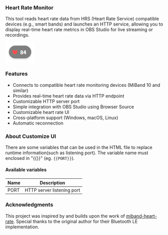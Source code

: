 ### Heart Rate Monitor

This tool reads heart rate data from HRS (Heart Rate Service) compatible
devices (e.g., smart bands) and launches an HTTP service, allowing you to
display real-time heart rate metrics in OBS Studio for live streaming or
recordings.

![Default UI](doc/default_ui.png)

### Features

- Connects to compatible heart rate monitoring devices (MiBand 10 and similar)
- Provides real-time heart rate data via HTTP endpoint
- Customizable HTTP server port
- Simple integration with OBS Studio using Browser Source
- Customizable heart rate UI
- Cross-platform support (Windows, macOS, Linux)
- Automatic reconnection

### About Customize UI
There are some variables that can be used in the HTML file to replace runtime information(such as listening port).
The variable name must enclosed in "{{}}" (eg. `{{PORT}}`).

#### Available variables
| Name | Description |
| --- | --- |
| PORT | HTTP server listening port |

### Acknowledgments

This project was inspired by and builds upon the work of
[miband-heart-rate](https://github.com/Tnze/miband-heart-rate).
Special thanks to the original author for their Bluetooth LE implementation.
